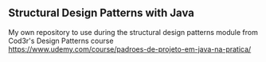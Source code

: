 ## Structural Design Patterns with Java
My own repository to use during the structural design patterns module from Cod3r's Design Patterns course<br>
https://www.udemy.com/course/padroes-de-projeto-em-java-na-pratica/
